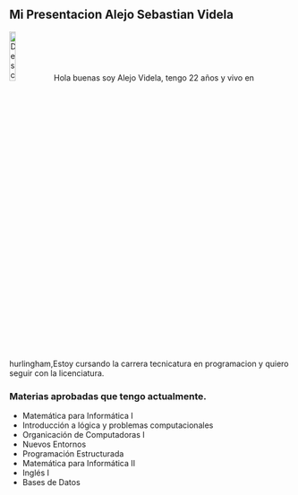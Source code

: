 ## Mi Presentacion Alejo Sebastian Videla
<img src="https://pps.whatsapp.net/v/t61.24694-24/258772779_366189188716647_3568501427168832919_n.jpg?ccb=11-4&oh=01_AdSiw0l3ErD3PlA9Oxhh-SGXvn7KZGoN_2Tk3khK_7zZmA&oe=64328852 " alt="Descripción de la imagen" style="width: 15%;">
Hola buenas soy Alejo Videla, tengo 22 años y vivo en hurlingham,Estoy cursando la carrera tecnicatura en programacion y quiero seguir con la licenciatura.

### Materias aprobadas que tengo actualmente.

- Matemática para Informática I
- Introducción a lógica y problemas computacionales
- Organicación de Computadoras I
- Nuevos Entornos
- Programación Estructurada
- Matemática para Informática II
- Inglés I
- Bases de Datos
